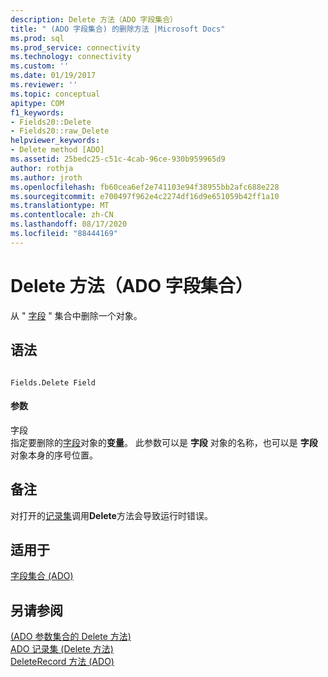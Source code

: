 ```yaml
---
description: Delete 方法（ADO 字段集合）
title: " (ADO 字段集合) 的删除方法 |Microsoft Docs"
ms.prod: sql
ms.prod_service: connectivity
ms.technology: connectivity
ms.custom: ''
ms.date: 01/19/2017
ms.reviewer: ''
ms.topic: conceptual
apitype: COM
f1_keywords:
- Fields20::Delete
- Fields20::raw_Delete
helpviewer_keywords:
- Delete method [ADO]
ms.assetid: 25bedc25-c51c-4cab-96ce-930b959965d9
author: rothja
ms.author: jroth
ms.openlocfilehash: fb60cea6ef2e741103e94f38955bb2afc688e228
ms.sourcegitcommit: e700497f962e4c2274df16d9e651059b42ff1a10
ms.translationtype: MT
ms.contentlocale: zh-CN
ms.lasthandoff: 08/17/2020
ms.locfileid: "88444169"
---
```

# <a name="delete-method-ado-fields-collection"></a>Delete 方法（ADO 字段集合）
从 " [字段](../../../ado/reference/ado-api/fields-collection-ado.md) " 集合中删除一个对象。  
  
## <a name="syntax"></a>语法  
  
```  
  
Fields.Delete Field  
```  
  
#### <a name="parameters"></a>参数  
 字段  
 指定要删除的[字段](../../../ado/reference/ado-api/field-object.md)对象的**变量**。 此参数可以是 **字段** 对象的名称，也可以是 **字段** 对象本身的序号位置。  
  
## <a name="remarks"></a>备注  
 对打开的[记录集](../../../ado/reference/ado-api/recordset-object-ado.md)调用**Delete**方法会导致运行时错误。  
  
## <a name="applies-to"></a>适用于  
 [字段集合 (ADO)](../../../ado/reference/ado-api/fields-collection-ado.md)  
  
## <a name="see-also"></a>另请参阅  
 [ (ADO 参数集合的 Delete 方法) ](../../../ado/reference/ado-api/delete-method-ado-parameters-collection.md)   
 [ADO 记录集 (Delete 方法) ](../../../ado/reference/ado-api/delete-method-ado-recordset.md)   
 [DeleteRecord 方法 (ADO)](../../../ado/reference/ado-api/deleterecord-method-ado.md)
